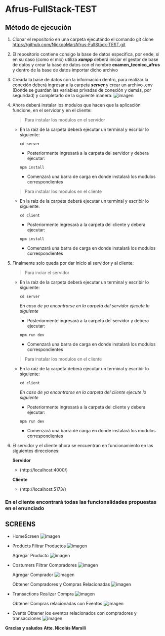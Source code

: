 # Afrus-FullStack-TEST

## Método de ejecución

1. Clonar el repositorio en una carpeta ejecutando el comando git clone https://github.com/NickooMar/Afrus-FullStack-TEST.git

2. El repositorio contiene consigo la base de datos específica, por ende, si en su caso (como el mio) utiliza ***xampp*** deberá iniciar el gestor de base de datos y crear la base de datos con el nombre **examen_tecnico_afrus** y dentro de la base de datos importar dicho archivo 

3. Creada la base de datos con la información dentro, para realizar la conexión deberá ingresar a la carpeta ***server*** y crear un archivo .env (Donde se guardan las variables privadas de conexión y demás, por seguridad) y completarlo de la siguiente manera:
![imagen](https://user-images.githubusercontent.com/68347411/219682552-edb2d783-932c-47f1-bea3-5a46e3210b3a.png)

4. Ahora deberá instalar los modulos que hacen que la aplicación funcione, en el servidor y en el cliente:
    > Para instalar los modulos en el servidor
      - En la raiz de la carpeta deberá ejecutar un terminal y escribir lo siguiente:
        ```
        cd server
        ```
        - Posteriormente ingresará a la carpeta del servidor y debera ejecutar:
        ```
        npm install
        ```
        - Comenzará una barra de carga en donde instalará los modulos correspondientes
        
    > Para instalar los modulos en el cliente
      - En la raiz de la carpeta deberá ejecutar un terminal y escribir lo siguiente:
        ```
        cd client
        ```
        - Posteriormente ingresará a la carpeta del cliente y debera ejecutar:
        ```
        npm install
        ```
        - Comenzará una barra de carga en donde instalará los modulos correspondientes

5. Finalmente solo queda por dar inicio al servidor y al cliente:
    > Para inciar el servidor
      - En la raiz de la carpeta deberá ejecutar un terminal y escribir lo siguiente:
        ```
        cd server
        ```
        
        *En caso de ya encontrarse en la carpeta del servidor ejecute lo siguiente*
        
        - Posteriormente ingresará a la carpeta del servidor y debera ejecutar:
        ```
        npm run dev
        ```
        - Comenzará una barra de carga en donde instalará los modulos correspondientes
        
    > Para instalar los modulos en el cliente
      - En la raiz de la carpeta deberá ejecutar un terminal y escribir lo siguiente:
        ```
        cd client
        ```
        
        *En caso de ya encontrarse en la carpeta del cliente ejecute lo siguiente*
        
        - Posteriormente ingresará a la carpeta del cliente y debera ejecutar:
        ```
        npm run dev
        ```
        - Comenzará una barra de carga en donde instalará los modulos correspondientes
        
6. El servidor y el cliente ahora se encuentran en funcionamiento en las siguientes direcciones:


    **Servidor**
      - (http://localhost:4000/)
    
    **Cliente**
      - (http://localhost:5173/)
      
      
      
### En el cliente encontrará todas las funcionalidades propuestas en el enunciado

## SCREENS

- HomeScreen
![imagen](https://user-images.githubusercontent.com/68347411/219689798-6d1061e0-7e89-48f8-9bdb-227ba3c8167b.png)

- Products
    Filtrar Productos
    ![imagen](https://user-images.githubusercontent.com/68347411/219689918-f7c98dda-1a00-49ce-b319-83dfff4eb5b8.png)
    
    Agregar Producto
    ![imagen](https://user-images.githubusercontent.com/68347411/219690022-baee9302-dd9e-4297-9e65-46678d13a711.png)

- Costumers
    Filtrar Compradores
    ![imagen](https://user-images.githubusercontent.com/68347411/219690091-d4d9a347-c926-4758-a9a7-9d40c2f3f084.png)
    
    Agregar Comprador
    ![imagen](https://user-images.githubusercontent.com/68347411/219690146-feb7c310-af22-4b8b-9621-6614efbc072d.png)

    Obtener Compradores y Compras Relacionadas
    ![imagen](https://user-images.githubusercontent.com/68347411/219690242-7ef25a15-3e2b-4bf2-9d10-84d9b3458bd3.png)

- Transactions
    Realizar Compra
    ![imagen](https://user-images.githubusercontent.com/68347411/219690375-d3b64b83-505c-4569-88fe-8ab0042b8725.png)

    Obtener Compras relacionadas con Eventos
    ![imagen](https://user-images.githubusercontent.com/68347411/219690463-e9f5e28d-d1b5-4fb2-8e04-adde09532b72.png)

- Events
    Obtener los eventos relacionados con compradores y transacciones
    ![imagen](https://user-images.githubusercontent.com/68347411/219690626-b36dde75-6020-430b-b360-67d426dc5e6a.png)


**Gracias y saludos**
**Atte. Nicolás Marsili**
